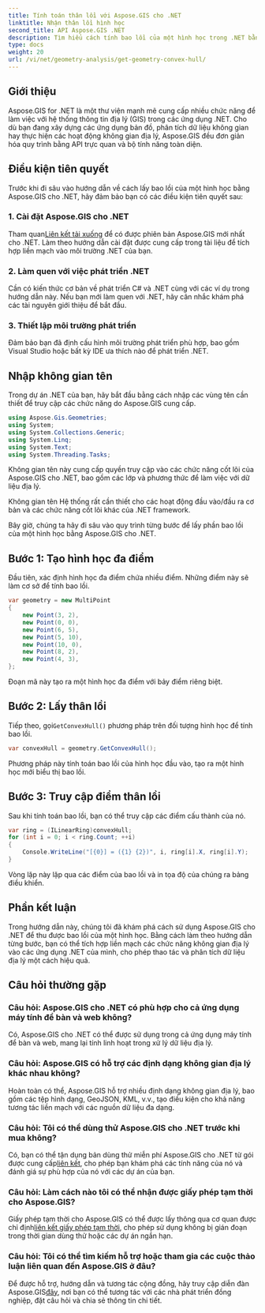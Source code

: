 ```yaml
---
title: Tính toán thân lồi với Aspose.GIS cho .NET
linktitle: Nhận thân lồi hình học
second_title: API Aspose.GIS .NET
description: Tìm hiểu cách tính bao lồi của một hình học trong .NET bằng Aspose.GIS. Hướng dẫn toàn diện với các ví dụ về mã và câu hỏi thường gặp.
type: docs
weight: 20
url: /vi/net/geometry-analysis/get-geometry-convex-hull/
---
```

## Giới thiệu
Aspose.GIS for .NET là một thư viện mạnh mẽ cung cấp nhiều chức năng để làm việc với hệ thống thông tin địa lý (GIS) trong các ứng dụng .NET. Cho dù bạn đang xây dựng các ứng dụng bản đồ, phân tích dữ liệu không gian hay thực hiện các hoạt động không gian địa lý, Aspose.GIS đều đơn giản hóa quy trình bằng API trực quan và bộ tính năng toàn diện.
## Điều kiện tiên quyết
Trước khi đi sâu vào hướng dẫn về cách lấy bao lồi của một hình học bằng Aspose.GIS cho .NET, hãy đảm bảo bạn có các điều kiện tiên quyết sau:
### 1. Cài đặt Aspose.GIS cho .NET
 Tham quan[Liên kết tải xuống](https://releases.aspose.com/gis/net/) để có được phiên bản Aspose.GIS mới nhất cho .NET. Làm theo hướng dẫn cài đặt được cung cấp trong tài liệu để tích hợp liền mạch vào môi trường .NET của bạn.
### 2. Làm quen với việc phát triển .NET
Cần có kiến thức cơ bản về phát triển C# và .NET cùng với các ví dụ trong hướng dẫn này. Nếu bạn mới làm quen với .NET, hãy cân nhắc khám phá các tài nguyên giới thiệu để bắt đầu.
### 3. Thiết lập môi trường phát triển
Đảm bảo bạn đã định cấu hình môi trường phát triển phù hợp, bao gồm Visual Studio hoặc bất kỳ IDE ưa thích nào để phát triển .NET.

## Nhập không gian tên
Trong dự án .NET của bạn, hãy bắt đầu bằng cách nhập các vùng tên cần thiết để truy cập các chức năng do Aspose.GIS cung cấp.

```csharp
using Aspose.Gis.Geometries;
using System;
using System.Collections.Generic;
using System.Linq;
using System.Text;
using System.Threading.Tasks;
```
Không gian tên này cung cấp quyền truy cập vào các chức năng cốt lõi của Aspose.GIS cho .NET, bao gồm các lớp và phương thức để làm việc với dữ liệu địa lý.

Không gian tên Hệ thống rất cần thiết cho các hoạt động đầu vào/đầu ra cơ bản và các chức năng cốt lõi khác của .NET framework.

Bây giờ, chúng ta hãy đi sâu vào quy trình từng bước để lấy phần bao lồi của một hình học bằng Aspose.GIS cho .NET.
## Bước 1: Tạo hình học đa điểm
Đầu tiên, xác định hình học đa điểm chứa nhiều điểm. Những điểm này sẽ làm cơ sở để tính bao lồi.
```csharp
var geometry = new MultiPoint
{
    new Point(3, 2),
    new Point(0, 0),
    new Point(6, 5),
    new Point(5, 10),
    new Point(10, 0),
    new Point(8, 2),
    new Point(4, 3),
};
```
Đoạn mã này tạo ra một hình học đa điểm với bảy điểm riêng biệt.
## Bước 2: Lấy thân lồi
 Tiếp theo, gọi`GetConvexHull()` phương pháp trên đối tượng hình học để tính bao lồi.
```csharp
var convexHull = geometry.GetConvexHull();
```
Phương pháp này tính toán bao lồi của hình học đầu vào, tạo ra một hình học mới biểu thị bao lồi.
## Bước 3: Truy cập điểm thân lồi
Sau khi tính toán bao lồi, bạn có thể truy cập các điểm cấu thành của nó.
```csharp
var ring = (ILinearRing)convexHull;
for (int i = 0; i < ring.Count; ++i)
{
    Console.WriteLine("[{0}] = ({1} {2})", i, ring[i].X, ring[i].Y);
}
```
Vòng lặp này lặp qua các điểm của bao lồi và in tọa độ của chúng ra bảng điều khiển.

## Phần kết luận
Trong hướng dẫn này, chúng tôi đã khám phá cách sử dụng Aspose.GIS cho .NET để thu được bao lồi của một hình học. Bằng cách làm theo hướng dẫn từng bước, bạn có thể tích hợp liền mạch các chức năng không gian địa lý vào các ứng dụng .NET của mình, cho phép thao tác và phân tích dữ liệu địa lý một cách hiệu quả.
## Câu hỏi thường gặp
### Câu hỏi: Aspose.GIS cho .NET có phù hợp cho cả ứng dụng máy tính để bàn và web không?
Có, Aspose.GIS cho .NET có thể được sử dụng trong cả ứng dụng máy tính để bàn và web, mang lại tính linh hoạt trong xử lý dữ liệu địa lý.
### Câu hỏi: Aspose.GIS có hỗ trợ các định dạng không gian địa lý khác nhau không?
Hoàn toàn có thể, Aspose.GIS hỗ trợ nhiều định dạng không gian địa lý, bao gồm các tệp hình dạng, GeoJSON, KML, v.v., tạo điều kiện cho khả năng tương tác liền mạch với các nguồn dữ liệu đa dạng.
### Câu hỏi: Tôi có thể dùng thử Aspose.GIS cho .NET trước khi mua không?
 Có, bạn có thể tận dụng bản dùng thử miễn phí Aspose.GIS cho .NET từ gói được cung cấp[liên kết](https://releases.aspose.com/), cho phép bạn khám phá các tính năng của nó và đánh giá sự phù hợp của nó với các dự án của bạn.
### Câu hỏi: Làm cách nào tôi có thể nhận được giấy phép tạm thời cho Aspose.GIS?
 Giấy phép tạm thời cho Aspose.GIS có thể được lấy thông qua cơ quan được chỉ định[liên kết giấy phép tạm thời](https://purchase.aspose.com/temporary-license/), cho phép sử dụng không bị gián đoạn trong thời gian dùng thử hoặc các dự án ngắn hạn.
### Câu hỏi: Tôi có thể tìm kiếm hỗ trợ hoặc tham gia các cuộc thảo luận liên quan đến Aspose.GIS ở đâu?
Để được hỗ trợ, hướng dẫn và tương tác cộng đồng, hãy truy cập diễn đàn Aspose.GIS[đây](https://forum.aspose.com/c/gis/33), nơi bạn có thể tương tác với các nhà phát triển đồng nghiệp, đặt câu hỏi và chia sẻ thông tin chi tiết.